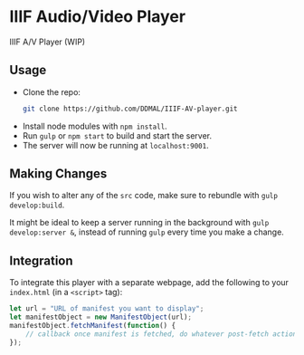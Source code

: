 # IIIF Audio/Video Player
IIIF A/V Player (WIP)

## Usage
- Clone the repo:
    ```bash
    git clone https://github.com/DDMAL/IIIF-AV-player.git
    ```
- Install node modules with `npm install`.
- Run `gulp` or `npm start` to build and start the server.
- The server will now be running at `localhost:9001`. 

## Making Changes
If you wish to alter any of the `src` code, make sure to rebundle with `gulp develop:build`. 

It might be ideal to keep a server running in the background with `gulp develop:server &`, instead of running `gulp` every time you make a change.

## Integration
To integrate this player with a separate webpage, add the following to your `index.html` (in a `<script>` tag):
```javascript
let url = "URL of manifest you want to display";
let manifestObject = new ManifestObject(url); 
manifestObject.fetchManifest(function() {
    // callback once manifest is fetched, do whatever post-fetch actions you want
});
```